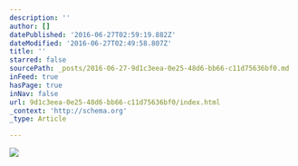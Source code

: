 ```yaml
---
description: ''
author: []
datePublished: '2016-06-27T02:59:19.882Z'
dateModified: '2016-06-27T02:49:58.807Z'
title: ''
starred: false
sourcePath: _posts/2016-06-27-9d1c3eea-0e25-48d6-bb66-c11d75636bf0.md
inFeed: true
hasPage: true
inNav: false
url: 9d1c3eea-0e25-48d6-bb66-c11d75636bf0/index.html
_context: 'http://schema.org'
_type: Article

---
```

![](https://the-grid-user-content.s3-us-west-2.amazonaws.com/b5a3ba9c-811c-4d63-89d9-cfdb83b37fb6.png)